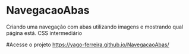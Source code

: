 # NavegacaoAbas
Criando uma navegação com abas utilizando imagens e mostrando qual página está.
CSS intermediário 

#Acesse o projeto
https://yago-ferreira.github.io/NavegacaoAbas/
